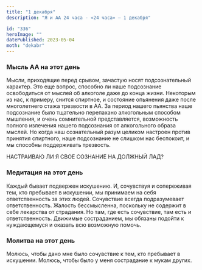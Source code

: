 ```yaml
---
title: "1 декабря"
description: "Я и АА 24 часа - «24 часа» — 1 декабря"

id: "336"
heroImage: ""
datePublished: 2023-05-04
moth: "dekabr"
---
```


### Мысль АА на этот день

Мысли, приходящие перед срывом, зачастую носят подсознательный характер. Это
еще вопрос, способно ли наше подсознание освободиться от мыслей об алкоголе
даже до конца жизни. Некоторым из нас, к примеру, снится спиртное, и состояние
опьянения даже после многолетнего стажа трезвости в АА. За период нашего
пьянства наше подсознание было тщательно перепахано алкогольным способом
мышления, и очень сомнительной представляется, возможность полного излечения
нашего подсознания от алкогольного образа мыслей. Но когда наш сознательный
разум целиком настроен против принятия спиртного, наше подсознание не слишком
нас беспокоит, и мы способны поддерживать трезвость.

НАСТРАИВАЮ ЛИ Я СВОЕ СОЗНАНИЕ НА ДОЛЖНЫЙ ЛАД?

### Медитация на этот день

Каждый бывает подвержен искушению. И, сочувствуя и сопереживая тем, кто
пребывает в искушении, мы принимаем на себя ответственность за этих людей.
Сочувствие всегда подразумевает ответственность. Жалость бессмысленна,
поскольку не содержит в себе лекарства от страдания. Но там, где есть
сочувствие, там есть и ответственность. Движимые состраданием, мы обязаны
подойти к нуждающемуся и оказать всю возможную помочь.

### Молитва на этот день

Молюсь, чтобы дано мне было сочувствие к тем, кто пребывает в искушении.
Молюсь, чтобы было у меня сострадание к мукам других.
